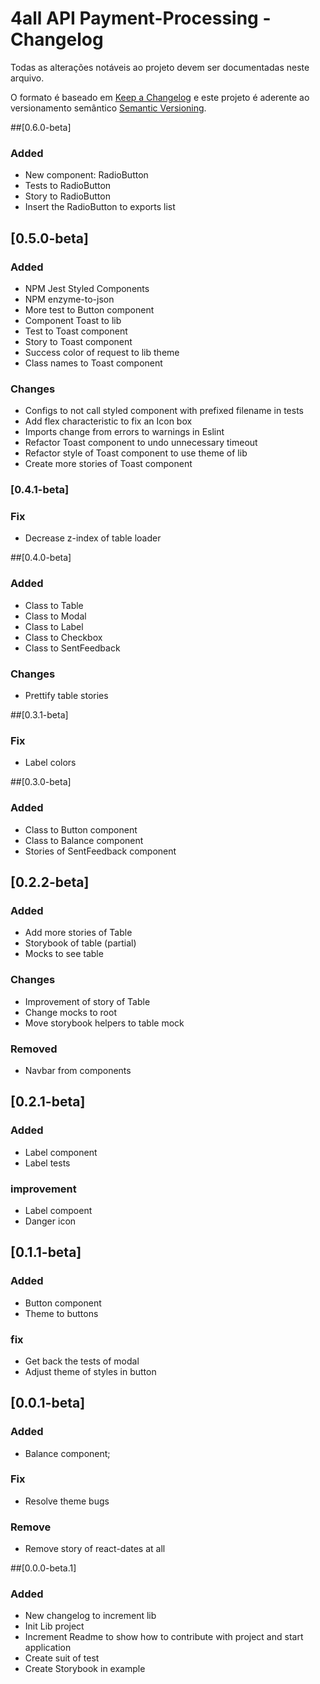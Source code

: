 # 4all API Payment-Processing - Changelog

Todas as alterações notáveis ao projeto devem ser documentadas neste arquivo.

O formato é baseado em [Keep a Changelog](http://keepachangelog.com/en/1.0.0/) e este projeto é aderente ao versionamento semântico [Semantic Versioning](http://semver.org/spec/v2.0.0.html).

##[0.6.0-beta]
### Added
  - New component: RadioButton
  - Tests to RadioButton
  - Story to RadioButton
  - Insert the RadioButton to exports list

## [0.5.0-beta]
### Added
  - NPM Jest Styled Components
  - NPM enzyme-to-json
  - More test to Button component
  - Component Toast to lib
  - Test to Toast component
  - Story to Toast component
  - Success color of request to lib theme
  - Class names to Toast component
### Changes
  - Configs to not call styled component with prefixed filename in tests
  - Add flex characteristic to fix an Icon box
  - Imports change from errors to warnings in Eslint
  - Refactor Toast component to undo unnecessary timeout
  - Refactor style of Toast component to use theme of lib
  - Create more stories of Toast component

### [0.4.1-beta]
### Fix
  - Decrease z-index of table loader

##[0.4.0-beta]
### Added
  - Class to Table
  - Class to Modal
  - Class to Label
  - Class to Checkbox
  - Class to SentFeedback
### Changes
  - Prettify table stories

##[0.3.1-beta]
### Fix
  - Label colors

##[0.3.0-beta]
### Added
  - Class to Button component
  - Class to Balance component
  - Stories of SentFeedback component

## [0.2.2-beta]
### Added
  - Add more stories of Table
  - Storybook of table (partial)
  - Mocks to see table
### Changes
  - Improvement of story of Table
  - Change mocks to root
  - Move storybook helpers to table mock
### Removed
  - Navbar from components

## [0.2.1-beta]
### Added
  - Label component
  - Label tests
### improvement
  - Label compoent
  - Danger icon

## [0.1.1-beta]
### Added
  - Button component
  - Theme to buttons
### fix
  - Get back the tests of modal
  - Adjust theme of styles in button

## [0.0.1-beta]
### Added
  - Balance component;
### Fix
  - Resolve theme bugs
### Remove
  - Remove story of react-dates at all

##[0.0.0-beta.1]
### Added
  - New changelog to increment lib
  - Init Lib project
  - Increment Readme to show how to contribute with project and start application
  - Create suit of test
  - Create Storybook in example
